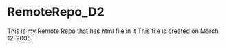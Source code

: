 # RemoteRepo_D2
This is my Remote Repo that has html file in it
This file is created on March 12-2005
